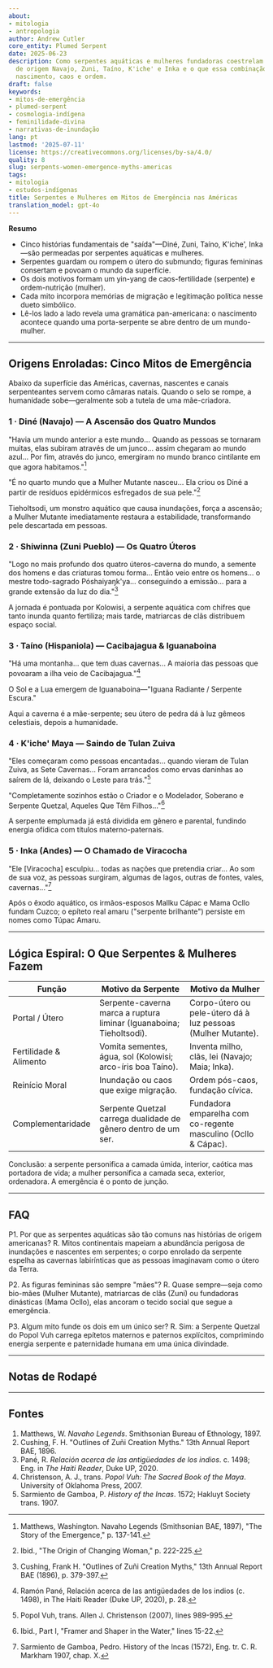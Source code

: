 ```yaml
---
about:
- mitologia
- antropologia
author: Andrew Cutler
core_entity: Plumed Serpent
date: 2025-06-23
description: Como serpentes aquáticas e mulheres fundadoras coestrelam nas histórias
  de origem Navajo, Zuni, Taíno, K'iche' e Inka e o que essa combinação revela sobre
  nascimento, caos e ordem.
draft: false
keywords:
- mitos-de-emergência
- plumed-serpent
- cosmologia-indígena
- feminilidade-divina
- narrativas-de-inundação
lang: pt
lastmod: '2025-07-11'
license: https://creativecommons.org/licenses/by-sa/4.0/
quality: 8
slug: serpents-women-emergence-myths-americas
tags:
- mitologia
- estudos-indígenas
title: Serpentes e Mulheres em Mitos de Emergência nas Américas
translation_model: gpt-4o
---
```


**Resumo**

- Cinco histórias fundamentais de "saída"—Diné, Zuni, Taíno, K'iche', Inka—são permeadas por serpentes aquáticas e mulheres.
- Serpentes guardam ou rompem o útero do submundo; figuras femininas consertam e povoam o mundo da superfície.
- Os dois motivos formam um yin-yang de caos-fertilidade (serpente) e ordem-nutrição (mulher).
- Cada mito incorpora memórias de migração e legitimação política nesse dueto simbólico.
- Lê-los lado a lado revela uma gramática pan-americana: o nascimento acontece quando uma porta-serpente se abre dentro de um mundo-mulher.

---

## Origens Enroladas: Cinco Mitos de Emergência

Abaixo da superfície das Américas, cavernas, nascentes e canais serpenteantes servem como câmaras natais. Quando o selo se rompe, a humanidade sobe—geralmente sob a tutela de uma mãe-criadora.

### 1 · Diné (Navajo) — A Ascensão dos Quatro Mundos

"Havia um mundo anterior a este mundo... Quando as pessoas se tornaram muitas, elas subiram através de um junco... assim chegaram ao mundo azul... Por fim, através do junco, emergiram no mundo branco cintilante em que agora habitamos."[^1]

"É no quarto mundo que a Mulher Mutante nasceu... Ela criou os Diné a partir de resíduos epidérmicos esfregados de sua pele."[^2]

Tieholtsodi, um monstro aquático que causa inundações, força a ascensão; a Mulher Mutante imediatamente restaura a estabilidade, transformando pele descartada em pessoas.

### 2 · Shiwinna (Zuni Pueblo) — Os Quatro Úteros

"Logo no mais profundo dos quatro úteros-caverna do mundo, a semente dos homens e das criaturas tomou forma... Então veio entre os homens... o mestre todo-sagrado Póshaiyaŋk'ya... conseguindo a emissão... para a grande extensão da luz do dia."[^3]

A jornada é pontuada por Kolowisi, a serpente aquática com chifres que tanto inunda quanto fertiliza; mais tarde, matriarcas de clãs distribuem espaço social.

### 3 · Taíno (Hispaniola) — Cacibajagua & Iguanaboina

"Há uma montanha... que tem duas cavernas... A maioria das pessoas que povoaram a ilha veio de Cacibajagua."[^4]

O Sol e a Lua emergem de Iguanaboina—"Iguana Radiante / Serpente Escura."

Aqui a caverna é a mãe-serpente; seu útero de pedra dá à luz gêmeos celestiais, depois a humanidade.

### 4 · K'iche' Maya — Saindo de Tulan Zuiva

"Eles começaram como pessoas encantadas... quando vieram de Tulan Zuiva, as Sete Cavernas... Foram arrancados como ervas daninhas ao saírem de lá, deixando o Leste para trás."[^5]

"Completamente sozinhos estão o Criador e o Modelador, Soberano e Serpente Quetzal, Aqueles Que Têm Filhos..."[^6]

A serpente emplumada já está dividida em gênero e parental, fundindo energia ofídica com títulos materno-paternais.

### 5 · Inka (Andes) — O Chamado de Viracocha

"Ele [Viracocha] esculpiu... todas as nações que pretendia criar... Ao som de sua voz, as pessoas surgiram, algumas de lagos, outras de fontes, vales, cavernas..."[^7]

Após o êxodo aquático, os irmãos-esposos Mallku Cápac e Mama Ocllo fundam Cuzco; o epíteto real amaru ("serpente brilhante") persiste em nomes como Túpac Amaru.

---

## Lógica Espiral: O Que Serpentes & Mulheres Fazem

| Função | Motivo da Serpente | Motivo da Mulher |
|--------|--------------------|------------------|
| Portal / Útero | Serpente-caverna marca a ruptura liminar (Iguanaboina; Tieholtsodi). | Corpo-útero ou pele-útero dá à luz pessoas (Mulher Mutante). |
| Fertilidade & Alimento | Vomita sementes, água, sol (Kolowisi; arco-íris boa Taíno). | Inventa milho, clãs, lei (Navajo; Maia; Inka). |
| Reinício Moral | Inundação ou caos que exige migração. | Ordem pós-caos, fundação cívica. |
| Complementaridade | Serpente Quetzal carrega dualidade de gênero dentro de um ser. | Fundadora emparelha com co-regente masculino (Ocllo & Cápac). |

Conclusão: a serpente personifica a camada úmida, interior, caótica mas portadora de vida; a mulher personifica a camada seca, exterior, ordenadora. A emergência é o ponto de junção.

---

## FAQ

P1. Por que as serpentes aquáticas são tão comuns nas histórias de origem americanas?
R. Mitos continentais mapeiam a abundância perigosa de inundações e nascentes em serpentes; o corpo enrolado da serpente espelha as cavernas labirínticas que as pessoas imaginavam como o útero da Terra.

P2. As figuras femininas são sempre "mães"?
R. Quase sempre—seja como bio-mães (Mulher Mutante), matriarcas de clãs (Zuni) ou fundadoras dinásticas (Mama Ocllo), elas ancoram o tecido social que segue a emergência.

P3. Algum mito funde os dois em um único ser?
R. Sim: a Serpente Quetzal do Popol Vuh carrega epítetos maternos e paternos explícitos, comprimindo energia serpente e paternidade humana em uma única divindade.

---

## Notas de Rodapé

[^1]: Matthews, Washington. Navaho Legends (Smithsonian BAE, 1897), "The Story of the Emergence," p. 137-141.
[^2]: Ibid., "The Origin of Changing Woman," p. 222-225.
[^3]: Cushing, Frank H. "Outlines of Zuñi Creation Myths," 13th Annual Report BAE (1896), p. 379-397.
[^4]: Ramón Pané, Relación acerca de las antigüedades de los indios (c. 1498), in The Haiti Reader (Duke UP, 2020), p. 28.
[^5]: Popol Vuh, trans. Allen J. Christenson (2007), lines 989-995.
[^6]: Ibid., Part I, "Framer and Shaper in the Water," lines 15-22.
[^7]: Sarmiento de Gamboa, Pedro. History of the Incas (1572), Eng. tr. C. R. Markham 1907, chap. X.

---

## Fontes

1. Matthews, W. *Navaho Legends*. Smithsonian Bureau of Ethnology, 1897.
2. Cushing, F. H. "Outlines of Zuñi Creation Myths." 13th Annual Report BAE, 1896.
3. Pané, R. *Relación acerca de las antigüedades de los indios*. c. 1498; Eng. in *The Haiti Reader*, Duke UP, 2020.
4. Christenson, A. J., trans. *Popol Vuh: The Sacred Book of the Maya*. University of Oklahoma Press, 2007.
5. Sarmiento de Gamboa, P. *History of the Incas*. 1572; Hakluyt Society trans. 1907.